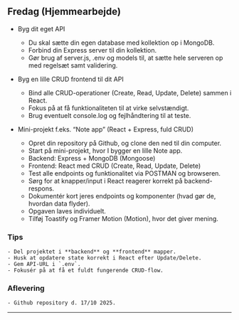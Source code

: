 ## Fredag (Hjemmearbejde)

- Byg dit eget API

  - Du skal sætte din egen database med kollektion op i MongoDB.
  - Forbind din Express server til din kollektion.
  - Gør brug af server.js, .env og models til, at sætte hele serveren op med regelsæt samt validering.

- Byg en lille CRUD frontend til dit API

  - Bind alle CRUD-operationer (Create, Read, Update, Delete) sammen i React.
  - Fokus på at få funktionaliteten til at virke selvstændigt.
  - Brug eventuelt console.log og fejlhåndtering til at teste.

- Mini-projekt f.eks. “Note app” (React + Express, fuld CRUD)
  - Opret din repository på Github, og clone den ned til din computer.
  - Start på mini-projekt, hvor I bygger en lille Note app.
  - Backend: Express + MongoDB (Mongoose)
  - Frontend: React med CRUD (Create, Read, Update, Delete)
  - Test alle endpoints og funktionalitet via POSTMAN og browseren.
  - Sørg for at knapper/input i React reagerer korrekt på backend-respons.
  - Dokumentér kort jeres endpoints og komponenter (hvad gør de, hvordan data flyder).
  - Opgaven laves individuelt.
  - Tilføj Toastify og Framer Motion (Motion), hvor det giver mening.

### Tips

    - Del projektet i **backend** og **frontend** mapper.
    - Husk at opdatere state korrekt i React efter Update/Delete.
    - Gem API-URL i `.env`.
    - Fokusér på at få et fuldt fungerende CRUD-flow.

### Aflevering

    - Github repository d. 17/10 2025.

---
